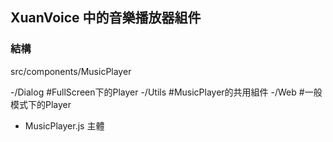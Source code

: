 ## XuanVoice 中的音樂播放器組件
### 結構
src/components/MusicPlayer

  -/Dialog #FullScreen下的Player
  -/Utils  #MusicPlayer的共用組件 
  -/Web    #一般模式下的Player
  - MusicPlayer.js 主體
